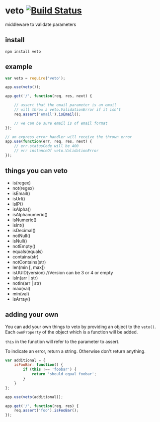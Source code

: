 # veto [![Build Status](https://secure.travis-ci.org/shtylman/node-veto.png?branch=master)](http://travis-ci.org/shtylman/node-veto) #

middleware to validate parameters

## install

```
npm install veto
```

## example

```javascript
var veto = require('veto');

app.use(veto());

app.get('/', function(req, res, next) {

    // assert that the email parameter is an email
    // will throw a veto.ValidationError if it isn't
    req.assert('email').isEmail();

    // we can be sure email is of email format
});

// an express error handler will receive the thrown error
app.use(function(err, req, res, next) {
    // err.statusCode will be 400
    // err instanceOf veto.ValidationError
});
```

## things you can veto

* is(regex)
* not(regex)
* isEmail()
* isUrl()
* isIP()
* isAlpha()
* isAlphanumeric()
* isNumeric()
* isInt()
* isDecimal()
* notNull()
* isNull()
* notEmpty()
* equals(equals)
* contains(str)
* notContains(str)
* len(min [, max])
* isUUID(version) //Version can be 3 or 4 or empty
* isIn(arr | str)
* notIn(arr | str)
* max(val)
* min(val)
* isArray()

## adding your own

You can add your own things to veto by providing an object to the ```veto()```. Each ```ownProperty``` of the object which is a function will be added.

```this``` in the function will refer to the parameter to assert.

To indicate an error, return a string. Otherwise don't return anything.

```javascript
var additional = {
    isFooBar: function() {
        if (this !== 'foobar') {
            return 'should equal foobar';
        }
    }
};

app.use(veto(additional));

app.get('/', function(req, res) {
    req.assert('foo').isFooBar();
});
```
